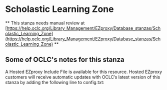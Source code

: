 # Scholastic Learning Zone
** This stanza needs manual review at [https://help.oclc.org/Library_Management/EZproxy/Database_stanzas/Scholastic_Learning_Zone](https://help.oclc.org/Library_Management/EZproxy/Database_stanzas/Scholastic_Learning_Zone) **

## Some of OCLC's notes for this stanza

A Hosted EZproxy Include File is available for this resource. Hosted EZproxy customers will receive automatic updates with OCLC&rsquo;s latest version of this stanza by adding the following line to config.txt:

&nbsp;

&nbsp;
